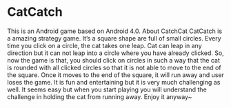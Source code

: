 # CatCatch
This is an Android game based on Android 4.0.
About CatchCat
CatCatch is a  amazing strategy game. It’s a square shape are full of small circles. Every time you click on a circle, the cat 
takes one leap. Cat can leap in any direction but it can not leap into a circle where you have already clicked. So, now the game
is that, you should click on circles in such a way that the cat is rounded with all clicked circles so that it is not able to 
move to the end of the square. Once it moves to the end of the square, it will run away and user loses the game. It is fun and 
entertaining but it is very much challenging as well. It seems easy but when you start playing you will understand the challenge 
in holding the cat from running away.
Enjoy it anyway~
